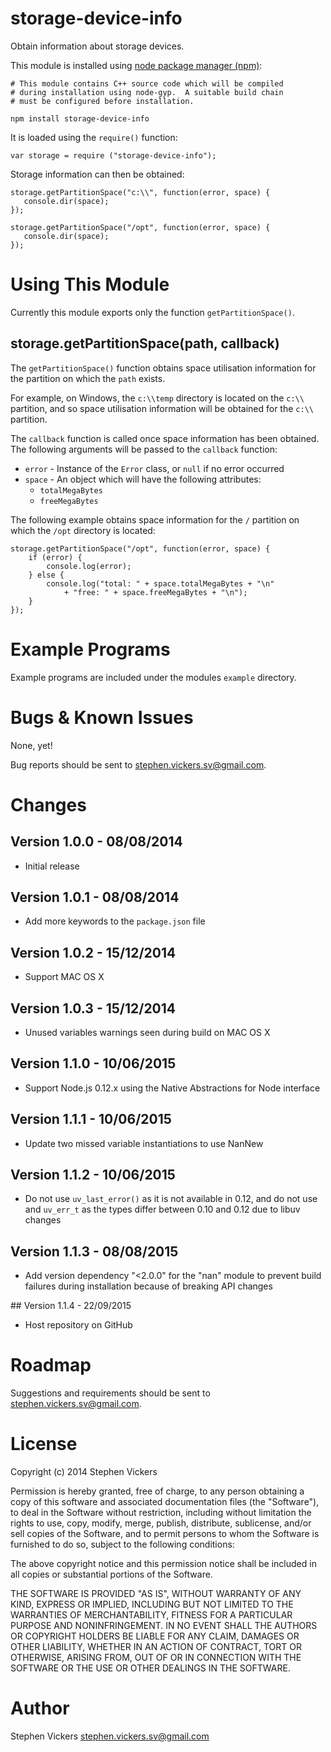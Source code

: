 
# storage-device-info

Obtain information about storage devices.

This module is installed using [node package manager (npm)][npm]:

    # This module contains C++ source code which will be compiled
    # during installation using node-gyp.  A suitable build chain
    # must be configured before installation.
    
    npm install storage-device-info

It is loaded using the `require()` function:

    var storage = require ("storage-device-info");

Storage information can then be obtained:

    storage.getPartitionSpace("c:\\", function(error, space) {
       console.dir(space);
    });

    storage.getPartitionSpace("/opt", function(error, space) {
       console.dir(space);
    });

[npm]: https://npmjs.org/ "npm"

# Using This Module

Currently this module exports only the function `getPartitionSpace()`.

## storage.getPartitionSpace(path, callback)

The `getPartitionSpace()` function obtains space utilisation information for
the partition on which the `path` exists.

For example, on Windows, the `c:\\temp` directory is located on the `c:\\`
partition, and so space utilisation information will be obtained for the `c:\\`
partition.

The `callback` function is called once space information has been obtained.
The following arguments will be passed to the `callback` function:

 * `error` - Instance of the `Error` class, or `null` if no error occurred
 * `space` - An object which will have the following attributes:
    * `totalMegaBytes`
    * `freeMegaBytes`

The following example obtains space information for the `/` partition on which
the `/opt` directory is located:

    storage.getPartitionSpace("/opt", function(error, space) {
        if (error) {
            console.log(error);
        } else {
            console.log("total: " + space.totalMegaBytes + "\n"
                + "free: " + space.freeMegaBytes + "\n");
        }
    });

# Example Programs

Example programs are included under the modules `example` directory.

# Bugs & Known Issues

None, yet!

Bug reports should be sent to <stephen.vickers.sv@gmail.com>.

# Changes

## Version 1.0.0 - 08/08/2014

 * Initial release

## Version 1.0.1 - 08/08/2014

 * Add more keywords to the `package.json` file

## Version 1.0.2 - 15/12/2014

 * Support MAC OS X

## Version 1.0.3 - 15/12/2014

 * Unused variables warnings seen during build on MAC OS X

## Version 1.1.0 - 10/06/2015

 * Support Node.js 0.12.x using the Native Abstractions for Node interface

## Version 1.1.1 - 10/06/2015

 * Update two missed variable instantiations to use NanNew

## Version 1.1.2 - 10/06/2015

 * Do not use `uv_last_error()` as it is not available in 0.12, and do not use
   and `uv_err_t` as the types differ between 0.10 and 0.12 due to libuv
   changes

## Version 1.1.3 - 08/08/2015

 * Add version dependency "<2.0.0" for the "nan" module to prevent build
   failures during installation because of breaking API changes

## Version 1.1.4 - 22/09/2015

 * Host repository on GitHub

# Roadmap

Suggestions and requirements should be sent to <stephen.vickers.sv@gmail.com>.

# License

Copyright (c) 2014 Stephen Vickers

Permission is hereby granted, free of charge, to any person obtaining a copy
of this software and associated documentation files (the "Software"), to deal
in the Software without restriction, including without limitation the rights
to use, copy, modify, merge, publish, distribute, sublicense, and/or sell
copies of the Software, and to permit persons to whom the Software is
furnished to do so, subject to the following conditions:

The above copyright notice and this permission notice shall be included in
all copies or substantial portions of the Software.

THE SOFTWARE IS PROVIDED "AS IS", WITHOUT WARRANTY OF ANY KIND, EXPRESS OR
IMPLIED, INCLUDING BUT NOT LIMITED TO THE WARRANTIES OF MERCHANTABILITY,
FITNESS FOR A PARTICULAR PURPOSE AND NONINFRINGEMENT. IN NO EVENT SHALL THE
AUTHORS OR COPYRIGHT HOLDERS BE LIABLE FOR ANY CLAIM, DAMAGES OR OTHER
LIABILITY, WHETHER IN AN ACTION OF CONTRACT, TORT OR OTHERWISE, ARISING FROM,
OUT OF OR IN CONNECTION WITH THE SOFTWARE OR THE USE OR OTHER DEALINGS IN
THE SOFTWARE.

# Author

Stephen Vickers <stephen.vickers.sv@gmail.com>
